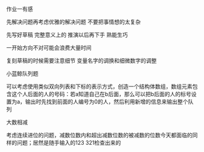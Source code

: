 作业一有感



先解决问题再考虑优雅的解决问题 不要把事情想的太复杂

先写好草稿 完整意义上的 推演以后再下手 熟能生巧

一开始方向不对可能会浪费大量时间

复刻草稿的时候需要注意细节 变量名字的调换和细微数字的调整



小蓝鲸队列题

可以考虑使用类似双向列表和下标的表示方式，创造一个结构体数组，数组元素包含这个人后面的人的号码：若a知道自己在b后面，那么可以把b后面的人的标号设置为a，输出时先找到前面的人编号为0的人，然后利用新增的信息来输出整个队列



大数相减

考虑连续进位的问题，减数位数内和超出减数位数的被减数的位数今天都面临的同样的问题；居然是随手输入的123 321检查出来的